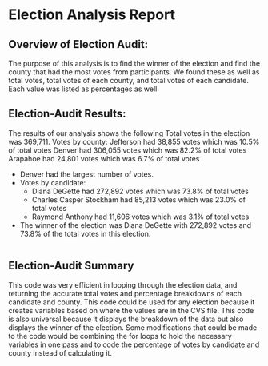 # Election Analysis Report

## Overview of Election Audit: 

The purpose of this analysis is to find the winner of the election and find the county that had the most votes from participants. We found these as well as total votes, total votes of each county, and total votes of each candidate. Each value was listed as percentages as well.


## Election-Audit Results:

The results of our analysis shows the following
Total votes in the election was 369,711.
Votes by county:
Jefferson had 38,855 votes which was 10.5% of total votes
Denver had 306,055 votes which was 82.2% of total votes
Arapahoe had 24,801 votes which was 6.7% of total votes
- Denver had the largest number of votes.
- Votes by candidate:
	- Diana DeGette had 272,892 votes which was 73.8% of total votes
	- Charles Casper Stockham had 85,213 votes which was 23.0% of total votes
	- Raymond Anthony had 11,606 votes which was 3.1% of total votes
- The winner of the election was Diana DeGette with 272,892 votes and 73.8% of the total votes in this election.
<img src >

## Election-Audit Summary

This code was very efficient in looping through the election data, and returning the accurate total votes and percentage breakdowns of each candidate and county. This code could be used for any election because it creates variables based on where the values are in the CVS file. This code is also universal because it displays the breakdown of the data but also displays the winner of the election. 
Some modifications that could be made to the code would be combining the for loops to hold the necessary variables in one pass and to code the percentage of votes by candidate and county instead of calculating it.

